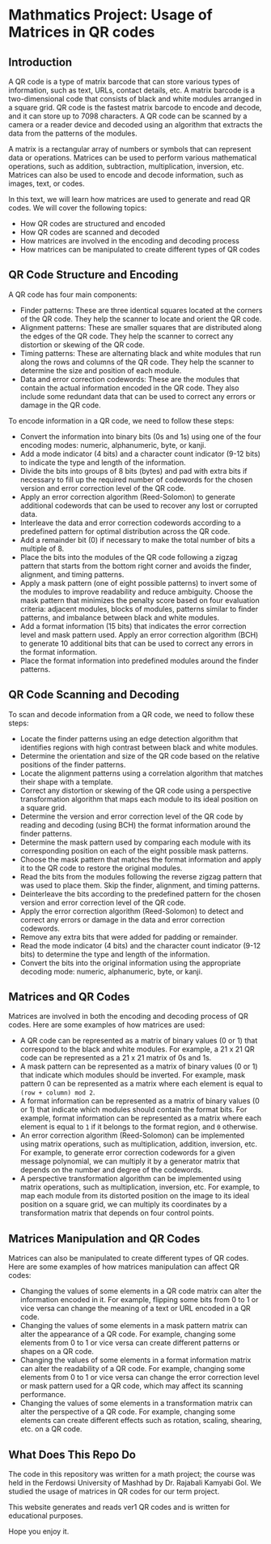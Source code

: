 # Mathmatics Project: Usage of Matrices in QR codes

## Introduction

A QR code is a type of matrix barcode that can store various types of information, such as text, URLs, contact details, etc. A matrix barcode is a two-dimensional code that consists of black and white modules arranged in a square grid. QR code is the fastest matrix barcode to encode and decode, and it can store up to 7098 characters. A QR code can be scanned by a camera or a reader device and decoded using an algorithm that extracts the data from the patterns of the modules.

A matrix is a rectangular array of numbers or symbols that can represent data or operations. Matrices can be used to perform various mathematical operations, such as addition, subtraction, multiplication, inversion, etc. Matrices can also be used to encode and decode information, such as images, text, or codes.

In this text, we will learn how matrices are used to generate and read QR codes. We will cover the following topics:

 - How QR codes are structured and encoded
 - How QR codes are scanned and decoded
 - How matrices are involved in the encoding and decoding process
 - How matrices can be manipulated to create different types of QR codes

## QR Code Structure and Encoding

A QR code has four main components:

 - Finder patterns: These are three identical squares located at the corners of the QR code. They help the scanner to locate and orient the QR code.
 - Alignment patterns: These are smaller squares that are distributed along the edges of the QR code. They help the scanner to correct any distortion or skewing of the QR code.
 - Timing patterns: These are alternating black and white modules that run along the rows and columns of the QR code. They help the scanner to determine the size and position of each module.
 - Data and error correction codewords: These are the modules that contain the actual information encoded in the QR code. They also include some redundant data that can be used to correct any errors or damage in the QR code.

To encode information in a QR code, we need to follow these steps:

 - Convert the information into binary bits (0s and 1s) using one of the four encoding modes: numeric, alphanumeric, byte, or kanji.
 - Add a mode indicator (4 bits) and a character count indicator (9-12 bits) to indicate the type and length of the information.
 - Divide the bits into groups of 8 bits (bytes) and pad with extra bits if necessary to fill up the required number of codewords for the chosen version and error correction level of the QR code.
 - Apply an error correction algorithm (Reed-Solomon) to generate additional codewords that can be used to recover any lost or corrupted data.
 - Interleave the data and error correction codewords according to a predefined pattern for optimal distribution across the QR code.
 - Add a remainder bit (0) if necessary to make the total number of bits a multiple of 8.
 - Place the bits into the modules of the QR code following a zigzag pattern that starts from the bottom right corner and avoids the finder, alignment, and timing patterns.
 - Apply a mask pattern (one of eight possible patterns) to invert some of the modules to improve readability and reduce ambiguity. Choose the mask pattern that minimizes the penalty score based on four evaluation criteria: adjacent modules, blocks of modules, patterns similar to finder patterns, and imbalance between black and white modules.
 - Add a format information (15 bits) that indicates the error correction level and mask pattern used. Apply an error correction algorithm (BCH) to generate 10 additional bits that can be used to correct any errors in the format information.
 - Place the format information into predefined modules around the finder patterns.

## QR Code Scanning and Decoding

To scan and decode information from a QR code, we need to follow these steps:

 - Locate the finder patterns using an edge detection algorithm that identifies regions with high contrast between black and white modules.
 - Determine the orientation and size of the QR code based on the relative positions of the finder patterns.
 - Locate the alignment patterns using a correlation algorithm that matches their shape with a template.
 - Correct any distortion or skewing of the QR code using a perspective transformation algorithm that maps each module to its ideal position on a square grid.
 - Determine the version and error correction level of the QR code by reading and decoding (using BCH) the format information around the finder patterns.
 - Determine the mask pattern used by comparing each module with its corresponding position on each of
the eight possible mask patterns.
- Choose the mask pattern that matches the format information and apply it to
the QR code to restore
the original modules.
- Read
the bits from
the modules following
the reverse zigzag pattern that was used
to place them. Skip
the finder, alignment, and timing patterns.
- Deinterleave
the bits according
to the predefined pattern for
the chosen version and error correction level of
the QR code.
- Apply
the error correction algorithm (Reed-Solomon) to detect and correct any errors or damage in
the data and error correction codewords.
- Remove any extra bits that were added for padding or remainder.
- Read
the mode indicator (4 bits) and
the character count indicator (9-12 bits) to determine
the type and length of
the information.
- Convert
the bits into
the original information using
the appropriate decoding mode: numeric, alphanumeric, byte, or kanji.

## Matrices and QR Codes

Matrices are involved in both the encoding and decoding process of QR codes. Here are some examples of how matrices are used:

- A QR code can be represented as a matrix of binary values (0 or 1) that correspond to the black and white modules. For example, a 21 x 21 QR code can be represented as a 21 x 21 matrix of 0s and 1s.
- A mask pattern can be represented as a matrix of binary values (0 or 1) that indicate which modules should be inverted. For example, mask pattern 0 can be represented as a matrix where each element is equal to `(row + column) mod 2`.
- A format information can be represented as a matrix of binary values (0 or 1) that indicate which modules should contain the format bits. For example, format information can be represented as a matrix where each element is equal to `1` if it belongs to the format region, and `0` otherwise.
- An error correction algorithm (Reed-Solomon) can be implemented using matrix operations, such as multiplication, addition, inversion, etc. For example, to generate error correction codewords for a given message polynomial, we can multiply it by a generator matrix that depends on the number and degree of the codewords.
- A perspective transformation algorithm can be implemented using matrix operations, such as multiplication, inversion, etc. For example, to map each module from its distorted position on the image to its ideal position on a square grid, we can multiply its coordinates by a transformation matrix that depends on four control points.

## Matrices Manipulation and QR Codes

Matrices can also be manipulated to create different types of QR codes. Here are some examples of how matrices manipulation can affect QR codes:

- Changing the values of some elements in a QR code matrix can alter the information encoded in it. For example, flipping some bits from 0 to 1 or vice versa can change the meaning of a text or URL encoded in a QR code.
- Changing the values of some elements in a mask pattern matrix can alter the appearance of a QR code. For example, changing some elements from 0 to 1 or vice versa can create different patterns or shapes on a QR code.
- Changing the values of some elements in a format information matrix can alter the readability of a QR code. For example, changing some elements from 0 to 1 or vice versa can change the error correction level or mask pattern used for a QR code, which may affect its scanning performance.
- Changing the values of some elements in a transformation matrix can alter the perspective of a QR code. For example, changing some elements can create different effects such as rotation, scaling, shearing, etc. on a QR code.

## What Does This Repo Do

The code in this repository was written for a math project; the course was held in the Ferdowsi University of Mashhad by Dr. Rajabali Kamyabi Gol. We studied the usage of matrices in QR codes for our term project.

This website generates and reads ver1 QR codes and is written for educational purposes.

Hope you enjoy it.
